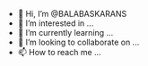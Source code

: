 - 👋 Hi, I’m @BALABASKARANS
- 👀 I’m interested in ...
- 🌱 I’m currently learning ...
- 💞️ I’m looking to collaborate on ...
- 📫 How to reach me ...

<!---
BALABASKARANS/BALABASKARANS is a ✨ special ✨ repository because its `README.md` (this file) appears on your GitHub profile.
You can click the Preview link to take a look at your changes.
--->
